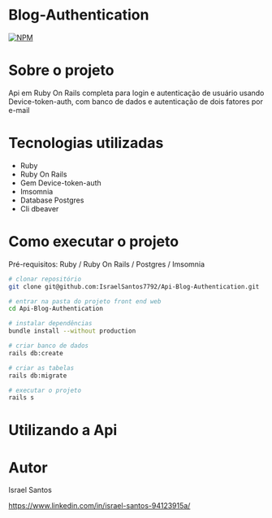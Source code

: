 # Blog-Authentication

[![NPM](https://img.shields.io/npm/l/react)](https://github.com/devsuperior/sds1-wmazoni/blob/master/LICENSE) 

# Sobre o projeto

Api em Ruby On Rails completa para login e autenticação de usuário usando Device-token-auth, com banco de dados e autenticação de dois fatores por e-mail

# Tecnologias utilizadas

- Ruby
- Ruby On Rails
- Gem Device-token-auth
- Imsomnia
- Database Postgres
- Cli dbeaver

# Como executar o projeto

Pré-requisitos: Ruby / Ruby On Rails / Postgres / Imsomnia 

```bash
# clonar repositório
git clone git@github.com:IsraelSantos7792/Api-Blog-Authentication.git

# entrar na pasta do projeto front end web
cd Api-Blog-Authentication

# instalar dependências
bundle install --without production

# criar banco de dados
rails db:create

# criar as tabelas
rails db:migrate

# executar o projeto
rails s

```
# Utilizando a Api


# Autor

Israel Santos 

https://www.linkedin.com/in/israel-santos-94123915a/
